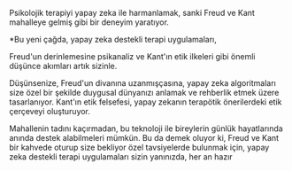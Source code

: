 Psikolojik terapiyi yapay zeka ile harmanlamak, sanki Freud ve Kant mahalleye gelmiş gibi bir deneyim yaratıyor. 

*Bu yeni çağda, yapay zeka destekli terapi uygulamaları, 

Freud'un derinlemesine psikanaliz ve Kant'ın etik ilkeleri gibi önemli düşünce akımları artık sizinle. 

Düşünsenize, Freud'un divanına uzanmışçasına, yapay zeka algoritmaları size özel bir şekilde duygusal dünyanızı anlamak ve rehberlik etmek üzere tasarlanıyor. 
Kant'ın etik felsefesi, yapay zekanın terapötik önerilerdeki etik çerçeveyi oluşturuyor.

Mahallenin tadını kaçırmadan, bu teknoloji ile bireylerin günlük hayatlarında anında destek alabilmeleri mümkün. 
Bu da demek oluyor ki, Freud ve Kant bir kahvede oturup size bekliyor özel tavsiyelerde bulunmak için, 
yapay zeka destekli terapi uygulamaları sizin yanınızda, her an hazır
